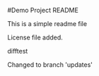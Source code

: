 #Demo Project README

This is a simple readme file

License file added.

difftest

Changed to branch 'updates'
